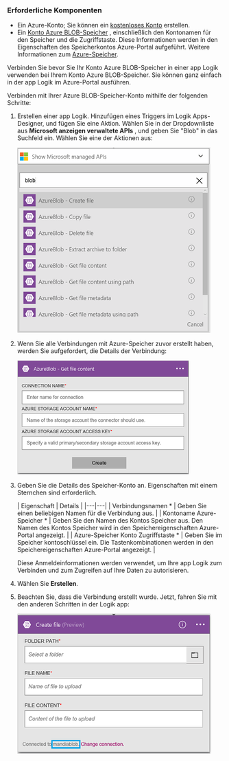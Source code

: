 ### <a name="prerequisites"></a>Erforderliche Komponenten
- Ein Azure-Konto; Sie können ein [kostenloses Konto](https://azure.microsoft.com/free) erstellen.
- Ein [Konto Azure BLOB-Speicher](../articles/storage/storage-create-storage-account.md) , einschließlich den Kontonamen für den Speicher und die Zugriffstaste. Diese Informationen werden in den Eigenschaften des Speicherkontos Azure-Portal aufgeführt. Weitere Informationen zum [Azure-Speicher](../articles/storage/storage-introduction.md).

Verbinden Sie bevor Sie Ihr Konto Azure BLOB-Speicher in einer app Logik verwenden bei Ihrem Konto Azure BLOB-Speicher. Sie können ganz einfach in der app Logik im Azure-Portal ausführen.  

Verbinden mit Ihrer Azure BLOB-Speicher-Konto mithilfe der folgenden Schritte:  

1. Erstellen einer app Logik. Hinzufügen eines Triggers im Logik Apps-Designer, und fügen Sie eine Aktion. Wählen Sie in der Dropdownliste aus **Microsoft anzeigen verwaltete APIs** , und geben Sie "Blob" in das Suchfeld ein. Wählen Sie eine der Aktionen aus:  

    ![Azure Blob-Speicher Verbindung Erstellungsschritt](./media/connectors-create-api-azureblobstorage/azureblobstorage-1.png)  

2. Wenn Sie alle Verbindungen mit Azure-Speicher zuvor erstellt haben, werden Sie aufgefordert, die Details der Verbindung:   

    ![Schritt beim Azure Blob-Speicher Verbindung erstellen](./media/connectors-create-api-azureblobstorage/connection-details.png)  

3. Geben Sie die Details des Speicher-Konto an. Eigenschaften mit einem Sternchen sind erforderlich.

    | Eigenschaft | Details |
|---|---|
| Verbindungsnamen * | Geben Sie einen beliebigen Namen für die Verbindung aus. |
| Kontoname Azure-Speicher * | Geben Sie den Namen des Kontos Speicher aus. Den Namen des Kontos Speicher wird in den Speichereigenschaften Azure-Portal angezeigt. |
| Azure-Speicher Konto Zugriffstaste * | Geben Sie im Speicher kontoschlüssel ein. Die Tastenkombinationen werden in den Speichereigenschaften Azure-Portal angezeigt. |

    Diese Anmeldeinformationen werden verwendet, um Ihre app Logik zum Verbinden und zum Zugreifen auf Ihre Daten zu autorisieren. 

4. Wählen Sie **Erstellen**.

5. Beachten Sie, dass die Verbindung erstellt wurde. Jetzt, fahren Sie mit den anderen Schritten in der Logik app: 

    ![Schritt beim Azure Blob-Speicher Verbindung erstellen](./media/connectors-create-api-azureblobstorage/azureblobstorage-3.png)  
